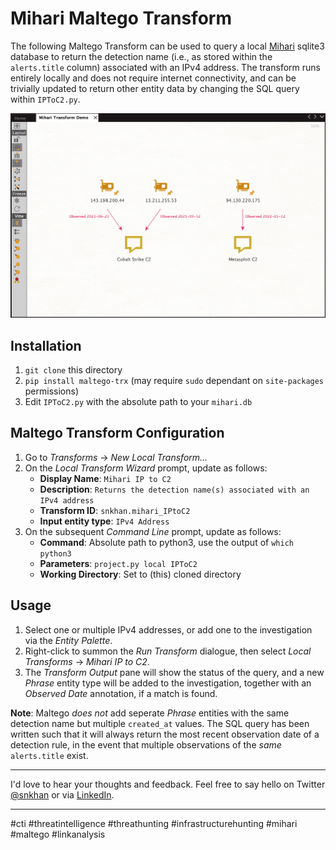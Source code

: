 # Mihari Maltego Transform

The following Maltego Transform can be used to query a local [Mihari](https://github.com/ninoseki/mihari) sqlite3 database to return the detection name (i.e., as stored within the `alerts.title` column) associated with an IPv4 address. The transform runs entirely locally and does not require internet connectivity, and can be trivially updated to return other entity data by changing the SQL query within `IPToC2.py`. 


![](./Mihari_Maltego_Transform.png "Demo investigation showing the output of the local Mihari Maltego Transform")


## Installation
1. `git clone` this directory
2. `pip install maltego-trx` (may require `sudo` dependant on `site-packages` permissions)
3. Edit `IPToC2.py` with the absolute path to your `mihari.db`


## Maltego Transform Configuration
1. Go to _Transforms_ -> _New Local Transform..._
2. On the _Local Transform Wizard_ prompt, update as follows:
    * __Display Name__: `Mihari IP to C2`
    * __Description__: `Returns the detection name(s) associated with an IPv4 address`
    * __Transform ID__: `snkhan.mihari_IPtoC2`
    * __Input entity type__: `IPv4 Address`
3. On the subsequent _Command Line_ prompt, update as follows:
    * __Command__: Absolute path to python3, use the output of `which python3`
    * __Parameters__: `project.py local IPToC2`
    * __Working Directory__: Set to (this) cloned directory


## Usage
1. Select one or multiple IPv4 addresses, or add one to the investigation via the _Entity Palette_.
2. Right-click to summon the _Run Transform_ dialogue, then select _Local Transforms_ -> _Mihari IP to C2_.
3. The _Transform Output_ pane will show the status of the query, and a new _Phrase_ entity type will be added to the investigation, together with an _Observed Date_ annotation, if a match is found.


__Note__: Maltego _does not_ add seperate _Phrase_ entities with the same detection name but multiple `created_at` values. The SQL query has been written such that it will always return the most recent observation date of a detection rule, in the event that multiple observations of the _same_ `alerts.title` exist.

---

I'd love to hear your thoughts and feedback. Feel free to say hello on Twitter [@snkhan](https://twitter.com/snkhan?lang=en) or via [LinkedIn](https://uk.linkedin.com/in/sajidnawazkhan).

---

#cti #threatintelligence #threathunting #infrastructurehunting #mihari #maltego #linkanalysis
